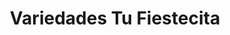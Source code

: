 ---
title: "Variedades Tu Fiestecita"
url: /retalhuleu/variedades-tu-fiestecita/
shop: Kramladen
---